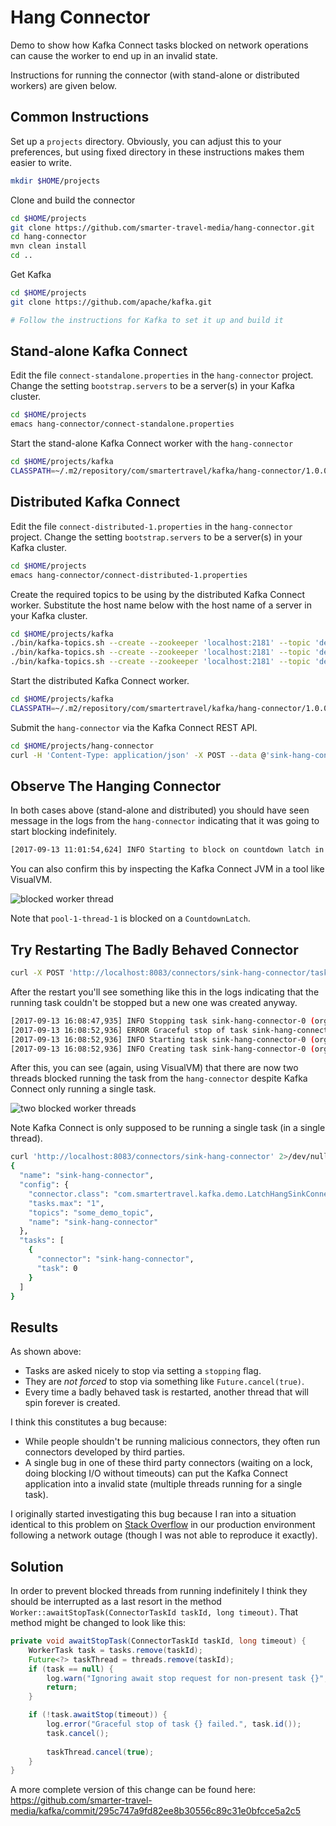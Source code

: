 # Hang Connector

Demo to show how Kafka Connect tasks blocked on network operations can cause the worker to end up in an invalid state.

Instructions for running the connector (with stand-alone or distributed workers) are given below.
 
## Common Instructions

Set up a `projects` directory. Obviously, you can adjust this to your preferences, but using fixed directory
in these instructions makes them easier to write.

```bash
mkdir $HOME/projects
```

Clone and build the connector

```bash
cd $HOME/projects
git clone https://github.com/smarter-travel-media/hang-connector.git
cd hang-connector
mvn clean install
cd ..
```

Get Kafka

```bash
cd $HOME/projects
git clone https://github.com/apache/kafka.git

# Follow the instructions for Kafka to set it up and build it
```

## Stand-alone Kafka Connect

Edit the file `connect-standalone.properties` in the `hang-connector` project. Change the setting 
`bootstrap.servers` to be a server(s) in your Kafka cluster.

```bash
cd $HOME/projects
emacs hang-connector/connect-standalone.properties 
```

Start the stand-alone Kafka Connect worker with the `hang-connector`

```bash
cd $HOME/projects/kafka
CLASSPATH=~/.m2/repository/com/smartertravel/kafka/hang-connector/1.0.0-SNAPSHOT/* ./bin/connect-standalone.sh ../hang-connector/connect-standalone.properties ../hang-connector/sink-hang-connector.properties
```

## Distributed Kafka Connect

Edit the file `connect-distributed-1.properties` in the `hang-connector` project. Change the setting 
`bootstrap.servers` to be a server(s) in your Kafka cluster.

```bash
cd $HOME/projects
emacs hang-connector/connect-distributed-1.properties 
```

Create the required topics to be using by the distributed Kafka Connect worker. Substitute the host name below
with the host name of a server in your Kafka cluster.

```bash
cd $HOME/projects/kafka
./bin/kafka-topics.sh --create --zookeeper 'localhost:2181' --topic 'demo_connect_offsets' --replication-factor 3 --partitions 25
./bin/kafka-topics.sh --create --zookeeper 'localhost:2181' --topic 'demo_connect_configs' --replication-factor 3 --partitions 1
./bin/kafka-topics.sh --create --zookeeper 'localhost:2181' --topic 'demo_connect_status' --replication-factor 3 --partitions 25
```

Start the distributed Kafka Connect worker.

```bash
cd $HOME/projects/kafka
CLASSPATH=~/.m2/repository/com/smartertravel/kafka/hang-connector/1.0.0-SNAPSHOT/* ./bin/connect-distributed.sh ../hang-connector/connect-distributed-1.properties
```


Submit the `hang-connector` via the Kafka Connect REST API.

```bash
cd $HOME/projects/hang-connector
curl -H 'Content-Type: application/json' -X POST --data @'sink-hang-connector.json' http://localhost:8083/connectors
```

## Observe The Hanging Connector

In both cases above (stand-alone and distributed) you should have seen message in the logs from the `hang-connector`
indicating that it was going to start blocking indefinitely.

```bash
[2017-09-13 11:01:54,624] INFO Starting to block on countdown latch in pool-1-thread-1 (com.smartertravel.kafka.demo.LatchHangSinkTask:38)
```

You can also confirm this by inspecting the Kafka Connect JVM in a tool like VisualVM.
 
![blocked worker thread](blocked_thread.png "Blocked Worker Thread")

Note that `pool-1-thread-1` is blocked on a `CountdownLatch`.

## Try Restarting The Badly Behaved Connector

```bash
curl -X POST 'http://localhost:8083/connectors/sink-hang-connector/tasks/0/restart'
```

After the restart you'll see something like this in the logs indicating that the running task couldn't be stopped
but a new one was created anyway.

```bash
[2017-09-13 16:08:47,935] INFO Stopping task sink-hang-connector-0 (org.apache.kafka.connect.runtime.Worker:447)
[2017-09-13 16:08:52,936] ERROR Graceful stop of task sink-hang-connector-0 failed. (org.apache.kafka.connect.runtime.Worker:476)
[2017-09-13 16:08:52,936] INFO Starting task sink-hang-connector-0 (org.apache.kafka.connect.runtime.distributed.DistributedHerder:829)
[2017-09-13 16:08:52,936] INFO Creating task sink-hang-connector-0 (org.apache.kafka.connect.runtime.Worker:358)
```

After this, you can see (again, using VisualVM) that there are now two threads blocked running the task from the
`hang-connector` despite Kafka Connect only running a single task.

![two blocked worker threads](two_blocked_threads.png "Two Blocked Worker Threads")

Note Kafka Connect is only supposed to be running a single task (in a single thread).

```bash
curl 'http://localhost:8083/connectors/sink-hang-connector' 2>/dev/null | jq .
{
  "name": "sink-hang-connector",
  "config": {
    "connector.class": "com.smartertravel.kafka.demo.LatchHangSinkConnector",
    "tasks.max": "1",
    "topics": "some_demo_topic",
    "name": "sink-hang-connector"
  },
  "tasks": [
    {
      "connector": "sink-hang-connector",
      "task": 0
    }
  ]
}
```

## Results

As shown above:

* Tasks are asked nicely to stop via setting a `stopping` flag.
* They are *not forced* to stop via something like `Future.cancel(true)`.
* Every time a badly behaved task is restarted, another thread that will spin forever is created.

I think this constitutes a bug because:

* While people shouldn't be running malicious connectors, they often run connectors developed by third parties.
* A single bug in one of these third party connectors (waiting on a lock, doing blocking I/O without timeouts) can
  put the Kafka Connect application into a invalid state (multiple threads running for a single task).

I originally started investigating this bug because I ran into a situation identical to this problem on
[Stack Overflow](https://stackoverflow.com/questions/43802156/inconsistent-connector-state-connectexception-task-already-exists-in-this-work)
in our production environment following a network outage (though I was not able to reproduce it exactly).

## Solution

In order to prevent blocked threads from running indefinitely I think they should be interrupted as a last resort
in the method `Worker::awaitStopTask(ConnectorTaskId taskId, long timeout)`. That method might be changed to look
like this:

```java
private void awaitStopTask(ConnectorTaskId taskId, long timeout) {
    WorkerTask task = tasks.remove(taskId);
    Future<?> taskThread = threads.remove(taskId);
    if (task == null) {
        log.warn("Ignoring await stop request for non-present task {}", taskId);
        return;
    }

    if (!task.awaitStop(timeout)) {
        log.error("Graceful stop of task {} failed.", task.id());
        task.cancel();
            
        taskThread.cancel(true);
    }
}
```

A more complete version of this change can be found here: https://github.com/smarter-travel-media/kafka/commit/295c747a9fd82ee8b30556c89c31e0bfcce5a2c5


